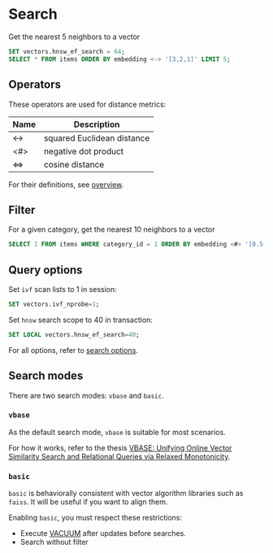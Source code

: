 # Search

Get the nearest 5 neighbors to a vector
```sql
SET vectors.hnsw_ef_search = 64;
SELECT * FROM items ORDER BY embedding <-> '[3,2,1]' LIMIT 5;
```

## Operators

These operators are used for distance metrics:

| Name  | Description                |
| ----  | -------------------------- |
| <->   | squared Euclidean distance |
| <#>   | negative dot product       |
| <=>   | cosine distance            |

For their definitions, see [overview](../getting-started/overview).

## Filter

For a given category, get the nearest 10 neighbors to a vector
```sql
SELECT 1 FROM items WHERE category_id = 1 ORDER BY embedding <#> '[0.5,0.5,0.5]' limit 10
```

## Query options

Set `ivf` scan lists to 1 in session:
```sql
SET vectors.ivf_nprobe=1;
```

Set `hnsw` search scope to 40 in transaction:
```sql
SET LOCAL vectors.hnsw_ef_search=40;
```

For all options, refer to [search options](../reference/search_options.html).

## Search modes

There are two search modes: `vbase` and `basic`.

### `vbase`

As the default search mode, `vbase` is suitable for most scenarios.

For how it works, refer to the thesis [VBASE: Unifying Online Vector Similarity Search and Relational Queries via Relaxed Monotonicity](https://www.usenix.org/conference/osdi23/presentation/zhang-qianxi).

### `basic`

`basic` is behaviorally consistent with vector algorithm libraries such as `faiss`.
It will be useful if you want to align them.

Enabling `basic`, you must respect these restrictions:
* Execute [VACUUM](https://www.postgresql.org/docs/current/sql-vacuum.html) after updates before searches.
* Search without filter

